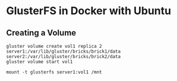 # GlusterFS in Docker with Ubuntu

## Creating a Volume

    gluster volume create vol1 replica 2 server1:/var/lib/gluster/bricks/brick1/data server2:/var/lib/gluster/bricks/brick2/data
    gluster volume start vol1

    mount -t glusterfs server1:vol1 /mnt
